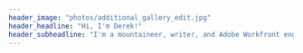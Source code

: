 ```yaml
---
header_image: "photos/additional_gallery_edit.jpg"
header_headline: "Hi, I'm Derek!"
header_subheadline: "I'm a mountaineer, writer, and Adobe Workfront engineer living in Silverton, Colorado."
---
```

